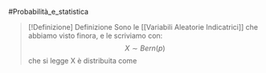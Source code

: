 #Probabilità_e_statistica 
>[!Definizione]  Definizione
>Sono le [[Variabili Aleatorie Indicatrici]] che abbiamo visto finora, e le scriviamo con:
>$$X\sim Bern(p)$$
>che si legge X è distribuita come 